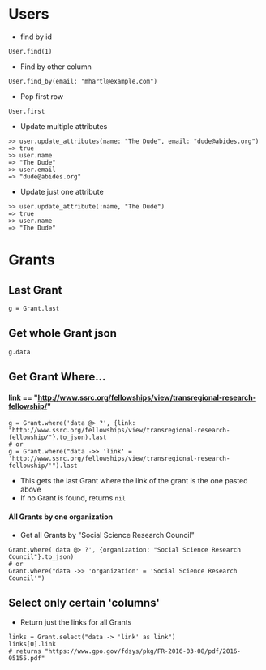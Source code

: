 # Users

- find by id
```
User.find(1)
```

- Find by other column
```
User.find_by(email: "mhartl@example.com")
```

- Pop first row
```
User.first
```

- Update multiple attributes
```
>> user.update_attributes(name: "The Dude", email: "dude@abides.org")
=> true
>> user.name
=> "The Dude"
>> user.email
=> "dude@abides.org"
```

- Update just one attribute
```
>> user.update_attribute(:name, "The Dude")
=> true
>> user.name
=> "The Dude"
```

# Grants

## Last Grant
```
g = Grant.last
```

## Get whole Grant json
```
g.data
```

## Get Grant Where...

#### link == "http://www.ssrc.org/fellowships/view/transregional-research-fellowship/"
```
g = Grant.where('data @> ?', {link: "http://www.ssrc.org/fellowships/view/transregional-research-fellowship/"}.to_json).last
# or
g = Grant.where("data ->> 'link' = 'http://www.ssrc.org/fellowships/view/transregional-research-fellowship/'").last
```
- This gets the last Grant where the link of the grant is the one pasted above
- If no Grant is found, returns `nil`

#### All Grants by one organization
- Get all Grants by "Social Science Research Council"
```
Grant.where('data @> ?', {organization: "Social Science Research Council"}.to_json)
# or
Grant.where("data ->> 'organization' = 'Social Science Research Council'")
```

## Select only certain 'columns'

- Return just the links for all Grants
```
links = Grant.select("data -> 'link' as link")
links[0].link
# returns "https://www.gpo.gov/fdsys/pkg/FR-2016-03-08/pdf/2016-05155.pdf"
``` 

